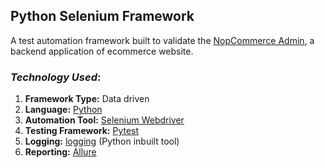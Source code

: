 ## **Python Selenium Framework**

A test automation framework built to validate the [NopCommerce Admin](https://admin-demo.nopcommerce.com/, "NopCommerce Admin"), a backend application of ecommerce website.

### **_Technology Used_**:

1. **Framework Type:** Data driven
1. **Language:** [Python](https://www.python.org/, "Python")
1. **Automation Tool:** [Selenium Webdriver](https://www.selenium.dev/documentation/en/webdriver/, "Selenium Webdriver")
1. **Testing Framework:** [Pytest](https://docs.pytest.org/en/stable/, "Pytest")
1. **Logging:** [logging](https://docs.python.org/3/library/logging.html, "Python logging") (Python inbuilt tool)
1. **Reporting:** [Allure](https://docs.qameta.io/allure/, "Allure Fraemwork")
